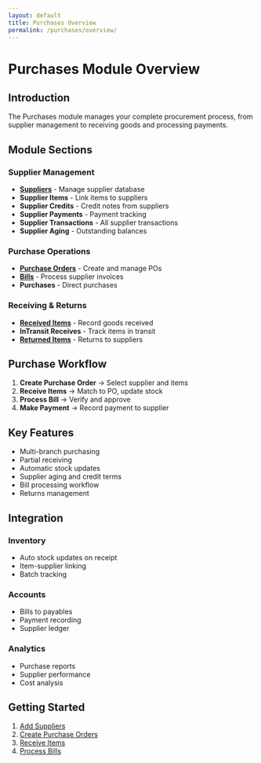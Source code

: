 ```yaml
---
layout: default
title: Purchases Overview
permalink: /purchases/overview/
---
```


# Purchases Module Overview

## Introduction
The Purchases module manages your complete procurement process, from supplier management to receiving goods and processing payments.

## Module Sections

### Supplier Management
- **[Suppliers](suppliers.md)** - Manage supplier database
- **Supplier Items** - Link items to suppliers
- **Supplier Credits** - Credit notes from suppliers
- **Supplier Payments** - Payment tracking
- **Supplier Transactions** - All supplier transactions
- **Supplier Aging** - Outstanding balances

### Purchase Operations
- **[Purchase Orders](purchase-orders.md)** - Create and manage POs
- **[Bills](bills.md)** - Process supplier invoices  
- **Purchases** - Direct purchases

### Receiving & Returns
- **[Received Items](received-items.md)** - Record goods received
- **InTransit Receives** - Track items in transit
- **[Returned Items](returns.md)** - Returns to suppliers

## Purchase Workflow

1. **Create Purchase Order** → Select supplier and items
2. **Receive Items** → Match to PO, update stock
3. **Process Bill** → Verify and approve
4. **Make Payment** → Record payment to supplier

## Key Features

- Multi-branch purchasing
- Partial receiving
- Automatic stock updates
- Supplier aging and credit terms
- Bill processing workflow
- Returns management

## Integration

### Inventory
- Auto stock updates on receipt
- Item-supplier linking
- Batch tracking

### Accounts
- Bills to payables
- Payment recording
- Supplier ledger

### Analytics
- Purchase reports
- Supplier performance
- Cost analysis

## Getting Started

1. [Add Suppliers](suppliers.md)
2. [Create Purchase Orders](purchase-orders.md)
3. [Receive Items](received-items.md)
4. [Process Bills](bills.md)
